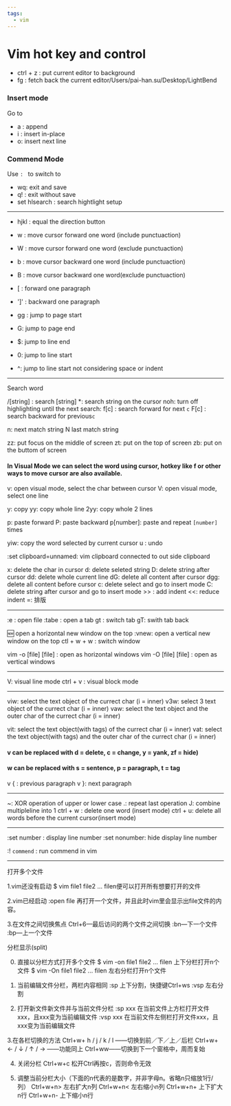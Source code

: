 ```yaml
---
tags: 
  - vim
---
```


# Vim hot key and control

- ctrl + z : put current editor to background
- fg : fetch back the current editor/Users/pai-han.su/Desktop/LightBend

### Insert mode

Go to 

- a : append
- i : insert in-place
- o: insert next line



### Commend Mode

Use `: ` to switch to 

- wq: exit and save
- q! : exit without save
- set hlsearch : search hightlight setup
---
- hjkl : equal the direction button 
- w :  move cursor forward one word (include punctuaction)
- W :  move cursor forward one word (exclude punctuaction)
- b :  move cursor backward one word (include punctuaction)
- B :  move cursor backward one word(exclude punctuaction)

- [ : forward one paragraph
-  ']' : backward one paragraph 

- gg : jump to page start
-  G: jump to page end

- $: jump to line end
-  0: jump to line start
-  ^: jump to line start not considering space or indent 

---
Search word

/[string] : search [string]
*: search string on the cursor
noh: turn off highlighting until the next search:
f[c] : search forward for next `c`
F[c] : search backward for previous`c`

n: next match string
N last match string

zz: put focus on the middle of screen
zt: put on the top of screen
zb: put on the buttom of screen

#### In Visual Mode we can select the word using cursor, hotkey like f or other ways to move cursor are also available.

v: open visual mode, select the char between cursor
V: open visual mode, select one line

y: copy 
yy: copy whole line
2yy: copy whole 2 lines

p: paste forward
P: paste backward
p[number]: paste and repeat `[number]` times 

yiw: copy the word selected by current cursor
u : undo

:set clipboard=unnamed: vim clipboard connected to out side clipboard

x: delete the char in cursor
d: delete seleted string 
D: delete string after cursor
dd: delete whole current line
dG: delete all content after cursor
dgg:  delete all content before cursor
c: delete select and go to insert mode
C: delete string after cursor and go to insert mode
\>> : add indent
\<<: reduce indent 
\=: 排版

---

:e : open file
:tabe : open a tab
gt : switch tab
gT: swith tab back

:new: open a horizontal new window on the top
:vnew: open a vertical new window on the top
ctl + w + w : switch window 

vim -o [file] [file] : open as horizontal windows
vim -O [file] [file] : open as vertical windows

---

V: visual line mode
ctrl + v : visual block mode

---

viw: select the text object of the currect char (i = inner)
v3w: select 3 text object of the currect char (i = inner)
vaw: select the text object and  the outer char of the currect char (i = inner)

vit: select the text object(with tags) of the currect char (i = inner)
vat: select the text object(with tags) and  the outer char of the currect char (i = inner)


#### v can be replaced with  d = delete, c = change, y = yank, zf = hide)

#### w can be replaced with s = sentence,  p = paragraph, t = tag 


v { : previous paragraph
v }: next paragraph

---
~:  XOR operation of upper or lower case
.: repeat last operation
J: combine multipleline into 1
ctrl + w : delete one word (insert mode)
ctrl + u: delete all words before the current cursor(insert mode)

---
:set number : display line number
:set nonumber: hide	 display line number

:! `commend` : run commend in vim

---
打开多个文件

1.vim还没有启动
  $ vim file1 file2 ... filen便可以打开所有想要打开的文件

2.vim已经启动
  :open file     再打开一个文件，并且此时vim里会显示出file文件的内容。

3.在文件之间切换焦点
  Ctrl+6—最后访问的两个文件之间切换
  :bn—下一个文件
  :bp—上一个文件


分栏显示(split)

0. 直接以分栏方式打开多个文件
 $ vim -on file1 file2 ... filen      上下分栏打开n个文件
  $ vim -On file1 file2 ... filen      左右分栏打开n个文件

1. 当前编辑文件分栏，两栏内容相同
    :sp      上下分割，快捷键Ctrl+ws
    :vsp    左右分割

2. 打开新文件新文件并与当前文件分栏
    :sp xxx  在当前文件上方栏打开文件xxx，且xxx变为当前编辑文件
    :vsp xxx  在当前文件左侧栏打开文件xxx，且xxx变为当前编辑文件

3.在各栏切换的方法
Ctrl+w+   h / j  / k /  l   ——切换到前／下／上／后栏
Ctrl+w+ ← / ↓ / ↑  / →  ——功能同上
Ctrl+ww——切换到下一个窗格中，周而复始

4. 关闭分栏
Ctrl+w+c         松开Ctrl再按c，否则命令无效

5. 调整当前分栏大小（下面的n代表的是数字，并非字母n。省略n只缩放1行/列）
Ctrl+w+n>      左右扩大n列
Ctrl+w+n<      左右缩小n列
Ctrl+w+n+      上下扩大n行
Ctrl+w+n-      上下缩小n行